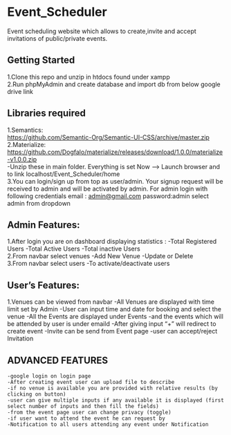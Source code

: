 # Event_Scheduler
Event scheduling website which allows to create,invite and accept invitations of public/private events.
## Getting Started
1.Clone this repo and unzip in htdocs found under xampp<br>
2.Run phpMyAdmin and create database and import db from below google drive link 
## Libraries required
1.Semantics: <br>
https://github.com/Semantic-Org/Semantic-UI-CSS/archive/master.zip<br>
2.Materialize: <br>
https://github.com/Dogfalo/materialize/releases/download/1.0.0/materialize-v1.0.0.zip<br>
-Unzip these in main folder.
Everything is set Now -->
Launch browser and to link localhost/Event_Scheduler/home<br>
3.You can login/sign up from top as user/admin.
Your signup request will be received to admin and will be activated by admin.
For admin login with following credentials
	email : admin@gmail.com
	password:admin
	select admin from dropdown
## Admin Features:
1.After login you are on dashboard  displaying statistics :
	-Total Registered Users
	-Total Active Users
	-Total inactive Users<BR>
2.From navbar select venues
	-Add New Venue
	-Update or Delete<br>
3.From navbar select users
	-To activate/deactivate users<br>

			
## User’s Features:
1.Venues can be viewed from navbar
	-All Venues are displayed with time limit set by Admin
	-User can input time and date for booking and select the venue
	-All the Events are displayed under Events
	-and the events which will be attended by user is under emaild
	-After giving input “+”   will redirect to create event
	-Invite can be send from Event page
	-user can accept/reject Invitation<br>
## ADVANCED FEATURES
	-google login on login page
	-After creating event user can upload file to describe 
	-if no venue is available you are provided with relative results (by clicking on button)
	-user can give multiple inputs if any available it is displayed (first select number of inputs and then fill the fields)
	-from the event page user can change privacy (toggle)
	-if user want to attend the event he can request by 
	-Notification to all users attending any event under Notification
